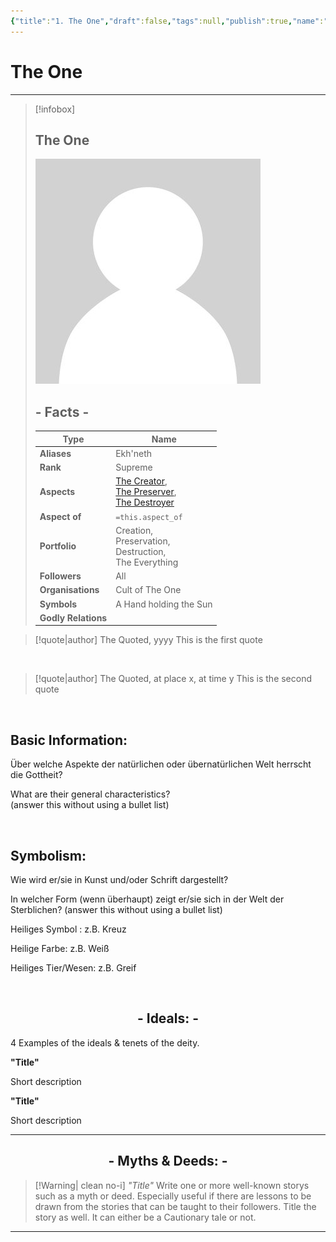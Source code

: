 ```yaml
---
{"title":"1. The One","draft":false,"tags":null,"publish":true,"name":"The One","aliases":"Ekh'neth","organisations":"Cult of The One","rank":"Supreme","symbol":"A Hand holding the Sun","portfolio":"Creation, <br>Preservation, <br>Destruction, <br>The Everything","followers":"All","relations":"","path":"3. Gods & Religion/2. Ekh'neth - The One True God/1. The One.md","permalink":"/3-gods-and-religion/2-ekh-neth-the-one-true-god/1-the-one/","PassFrontmatter":true}
---
```


# The One
---
> [!infobox]
> 
> 
> ## **The One**
> 
> ![../../../NPC_Placeholder.jpg](../../NPC_Placeholder.jpg)
> 
> ## - Facts -
> | Type | Name |
> | ---- | ---- |
> | **Aliases** | Ekh'neth |
> | **Rank** | Supreme |
> | **Aspects** | [The Creator](../3.%20The%20Trinity/2.%20The%20Creator.md), <br>[The Preserver](../3.%20The%20Trinity/3.%20The%20Preserver.md), <br>[The Destroyer](../3.%20The%20Trinity/4.%20The%20Destroyer.md) |
> | **Aspect of** | `=this.aspect_of` |
> | **Portfolio** | Creation, <br>Preservation, <br>Destruction, <br>The Everything |
> | **Followers** | All |
> | **Organisations** | Cult of The One |
> | **Symbols** | A Hand holding the Sun |
> | **Godly Relations** |  |


> [!quote|author] The Quoted, yyyy
> This is the first quote

<br>

> [!quote|author] The Quoted, at place x, at time y
> This is the second quote

<br>

## Basic Information:
Über welche Aspekte der natürlichen oder übernatürlichen Welt herrscht die Gottheit?

What are their general characteristics?  
(answer this without using a bullet list)

<br>

## Symbolism:
Wie wird er/sie in Kunst und/oder Schrift dargestellt?

In welcher Form (wenn überhaupt) zeigt er/sie sich in der Welt der Sterblichen?
(answer this without using a bullet list)

Heiliges Symbol : z.B. Kreuz

Heilige Farbe: z.B. Weiß

Heiliges Tier/Wesen: z.B. Greif

<br>

## <center> - Ideals: - </center>
4 Examples of the ideals & tenets of the deity.

**"Title"**

Short description

**"Title"**

Short description

---

## <center> - Myths & Deeds: - </center>

>[!Warning| clean no-i] *"Title"*
> Write one or more well-known storys such as a myth or deed. Especially useful if there are lessons to be drawn from the stories that can be taught to their followers. Title the story as well. It can either be a Cautionary tale or not.

---